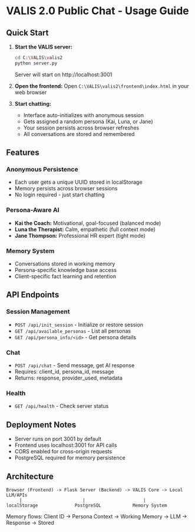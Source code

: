 # VALIS 2.0 Public Chat - Usage Guide

## Quick Start

1. **Start the VALIS server:**
   ```bash
   cd C:\VALIS\valis2
   python server.py
   ```
   Server will start on http://localhost:3001

2. **Open the frontend:**
   Open `C:\VALIS\valis2\frontend\index.html` in your web browser

3. **Start chatting:**
   - Interface auto-initializes with anonymous session
   - Gets assigned a random persona (Kai, Luna, or Jane)
   - Your session persists across browser refreshes
   - All conversations are stored and remembered

## Features

### Anonymous Persistence
- Each user gets a unique UUID stored in localStorage
- Memory persists across browser sessions
- No login required - just start chatting

### Persona-Aware AI
- **Kai the Coach:** Motivational, goal-focused (balanced mode)
- **Luna the Therapist:** Calm, empathetic (full context mode)
- **Jane Thompson:** Professional HR expert (tight mode)

### Memory System
- Conversations stored in working memory
- Persona-specific knowledge base access
- Client-specific fact learning and retention

## API Endpoints

### Session Management
- `POST /api/init_session` - Initialize or restore session
- `GET /api/available_personas` - List all personas
- `GET /api/persona_info/<id>` - Get persona details

### Chat
- `POST /api/chat` - Send message, get AI response
- Requires: client_id, persona_id, message
- Returns: response, provider_used, metadata

### Health
- `GET /api/health` - Check server status

## Deployment Notes

- Server runs on port 3001 by default
- Frontend uses localhost:3001 for API calls
- CORS enabled for cross-origin requests
- PostgreSQL required for memory persistence

## Architecture

```
Browser (Frontend) -> Flask Server (Backend) -> VALIS Core -> Local LLM/APIs
     |                       |                      |
localStorage              PostgreSQL            Memory System
```

Memory flows: Client ID -> Persona Context -> Working Memory -> LLM -> Response -> Stored
